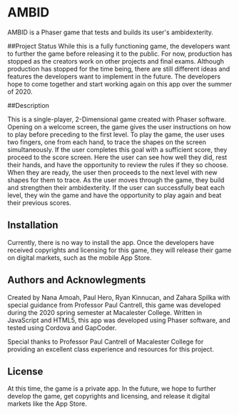 # AMBID

AMBID is a Phaser game that tests and builds its user's ambidexterity.

##Project Status
While this is a fully functioning game, the developers want to further the game before releasing it to the public. For now, production has stopped as the creators work on other projects and final exams. Although production has stopped for the time being, there are still different ideas and features the developers want to implement in the future. The developers hope to come together and start working again on this app over the summer of 2020.

##Description

This is a single-player, 2-Dimensional game created with Phaser software. Opening on a welcome screen, the game gives the user instructions on how to play before preceding to the first level. To play the game, the user uses two fingers, one from each hand, to trace the shapes on the screen simultaneously. If the user completes this goal with a sufficient score, they proceed to the score screen. Here the user can see how well they did, rest their hands, and have the opportunity to review the rules if they so choose. When they are ready, the user then proceeds to the next level with new shapes for them to trace. As the user moves through the game, they build and strengthen their ambidexterity. If the user can successfully beat each level, they win the game and have the opportunity to play again and beat their previous scores.

## Installation
Currently, there is no way to install the app. Once the developers have received copyrights and licensing for this game, they will release their game on digital markets, such as the mobile App Store.

## Authors and Acknowlegments
Created by Nana Amoah, Paul Hero, Ryan Kinnucan, and Zahara Spilka with special guidance from Professor Paul Cantrell, this game was developed during the 2020 spring semester at Macalester College. Written in JavaScript and HTML5, this app was developed using Phaser software, and tested using Cordova and GapCoder.

Special thanks to Professor Paul Cantrell of Macalester College for providing an excellent class experience and resources for this project.


## License
At this time, the game is a private app. In the future, we hope to further develop the game, get copyrights and licensing, and release it digital markets like the App Store.
